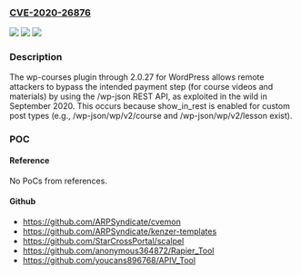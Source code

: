 ### [CVE-2020-26876](https://cve.mitre.org/cgi-bin/cvename.cgi?name=CVE-2020-26876)
![](https://img.shields.io/static/v1?label=Product&message=n%2Fa&color=blue)
![](https://img.shields.io/static/v1?label=Version&message=n%2Fa&color=blue)
![](https://img.shields.io/static/v1?label=Vulnerability&message=n%2Fa&color=brighgreen)

### Description

The wp-courses plugin through 2.0.27 for WordPress allows remote attackers to bypass the intended payment step (for course videos and materials) by using the /wp-json REST API, as exploited in the wild in September 2020. This occurs because show_in_rest is enabled for custom post types (e.g., /wp-json/wp/v2/course and /wp-json/wp/v2/lesson exist).

### POC

#### Reference
No PoCs from references.

#### Github
- https://github.com/ARPSyndicate/cvemon
- https://github.com/ARPSyndicate/kenzer-templates
- https://github.com/StarCrossPortal/scalpel
- https://github.com/anonymous364872/Rapier_Tool
- https://github.com/youcans896768/APIV_Tool


